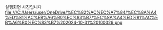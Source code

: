 실행화면 사진입니다
[file:///C:/Users/user/OneDrive/%EC%82%AC%EC%A7%84/%EC%8A%A4%ED%81%AC%EB%A6%B0%EC%83%B7/%EC%8A%A4%ED%81%AC%EB%A6%B0%EC%83%B7%202024-10-31%20100029.png](https://github.com/moonchankyoung0907/linuxprogramming/blob/main/C%2B%2B7%EC%9E%A5-3chapter7-1/%EC%8A%A4%ED%81%AC%EB%A6%B0%EC%83%B7%202024-10-31%20100029.png)

